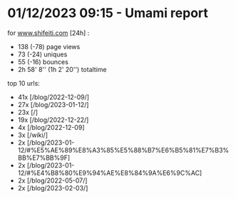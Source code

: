 # 01/12/2023 09:15 - Umami report
for www.shifeiti.com [24h] :

 - 138 (-78) page views
 - 73 (-24) uniques
 - 55 (-16) bounces
 - 2h 58' 8'' (1h 2' 20'') totaltime


top 10 urls:
 - 41x [/blog/2022-12-09/]
 - 27x [/blog/2023-01-12/]
 - 23x [/]
 - 19x [/blog/2022-12-22/]
 - 4x [/blog/2022-12-09]
 - 3x [/wiki/]
 - 2x [/blog/2023-01-12/#%E5%AE%89%E8%A3%85%E5%88%B7%E6%B5%81%E7%B3%BB%E7%BB%9F]
 - 2x [/blog/2023-01-12/#%E4%B8%80%E9%94%AE%E8%84%9A%E6%9C%AC]
 - 2x [/blog/2022-05-07/]
 - 2x [/blog/2023-02-03/]


